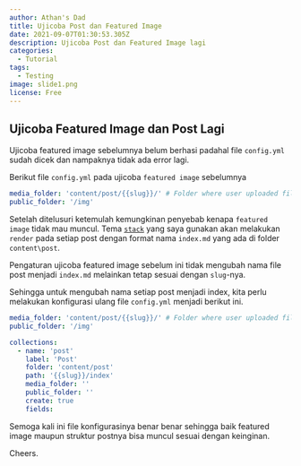 ```yaml
---
author: Athan's Dad
title: Ujicoba Post dan Featured Image
date: 2021-09-07T01:30:53.305Z
description: Ujicoba Post dan Featured Image lagi
categories:
  - Tutorial
tags:
  - Testing
image: slide1.png
license: Free
---
```

## Ujicoba Featured Image dan Post Lagi

Ujicoba featured image sebelumnya belum berhasi padahal file `config.yml` sudah dicek dan nampaknya tidak ada error lagi.

Berikut file `config.yml` pada ujicoba `featured image` sebelumnya

```yaml
media_folder: 'content/post/{{slug}}/' # Folder where user uploaded files should go
public_folder: '/img'
```

Setelah ditelusuri ketemulah kemungkinan penyebab kenapa `featured image` tidak mau muncul. Tema [`stack`](https://docs.stack.jimmycai.com/) yang saya gunakan akan melakukan `render` pada setiap post dengan format nama `index.md` yang ada di folder `content\post`.

Pengaturan ujicoba featured image sebelum ini tidak mengubah nama file post menjadi `index.md` melainkan tetap sesuai dengan `slug`-nya.

Sehingga untuk mengubah nama setiap post menjadi index, kita perlu melakukan konfigurasi ulang file `config.yml` menjadi berikut ini.

```yaml
media_folder: 'content/post/{{slug}}/' # Folder where user uploaded files should go
public_folder: '/img'

collections: 
  - name: 'post'
    label: 'Post'
    folder: 'content/post'
    path: '{{slug}}/index'
    media_folder: ''
    public_folder: ''
    create: true
    fields:
```

Semoga kali ini file konfigurasinya benar benar sehingga baik featured image maupun struktur postnya bisa muncul sesuai dengan keinginan.

Cheers.
